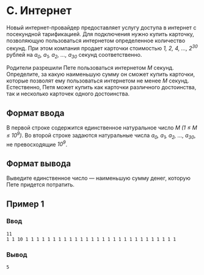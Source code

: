 # C. Интернет

Новый интернет-провайдер предоставляет услугу доступа в интернет с посекундной тарификацией. Для подключения нужно
купить карточку, позволяющую пользоваться интернетом определенное количество секунд. При этом компания продает карточки
стоимостью _1, 2, 4, …, 2<sup>30</sup>_ рублей на _a<sub>0</sub>, a<sub>1</sub>, a<sub>2</sub>, …, a<sub>30</sub>_
секунд соответственно.

Родители разрешили Пете пользоваться интернетом _M_ секунд. Определите, за какую наименьшую сумму он сможет купить
карточки, которые позволят ему пользоваться интернетом не менее _M_ секунд. Естественно, Петя может купить как карточки
различного достоинства, так и несколько карточек одного достоинства.

## Формат ввода

В первой строке содержится единственное натуральное число _M (1 ≤ M ≤ 10<sup>9</sup>)_. Во второй строке задаются
натуральные числа _a<sub>0</sub>, a<sub>1</sub>, a<sub>2</sub>, …, a<sub>30</sub>_, не превосходящие _10<sup>9</sup>_.

## Формат вывода

Выведите единственное число — наименьшую сумму денег, которую Пете придется потратить.

## Пример 1

### Ввод

    11
    1 1 10 1 1 1 1 1 1 1 1 1 1 1 1 1 1 1 1 1 1 1 1 1 1 1 1 1 1 1 1

### Вывод

    5